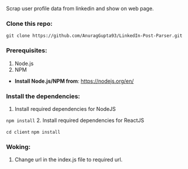 Scrap user profile data from linkedin and show on web page.

### Clone this repo:

```git clone https://github.com/AnuragGupta93/LinkedIn-Post-Parser.git```

### Prerequisites:


1. Node.js
2. NPM

* **Install Node.js/NPM from**: https://nodejs.org/en/

### Install the dependencies:
1. Install required dependencies for NodeJS
   
  ```npm install```
2. Install required dependencies for ReactJS
   
   ```cd client```
   ```npm install```

### Woking:

1. Change url in the index.js file to required url.
   

